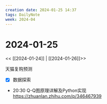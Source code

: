 ```yaml
---
creation date: 2024-01-25 14:37
tags: DailyNote
week: 2024-04
---
```


# 2024-01-25

<< [[2024-01-24]] | [[2024-01-26]]>>

天猫复购预测
- [x] 数据探索


- 20:30 Q-Q图原理详解及Python实现 https://zhuanlan.zhihu.com/p/346467939